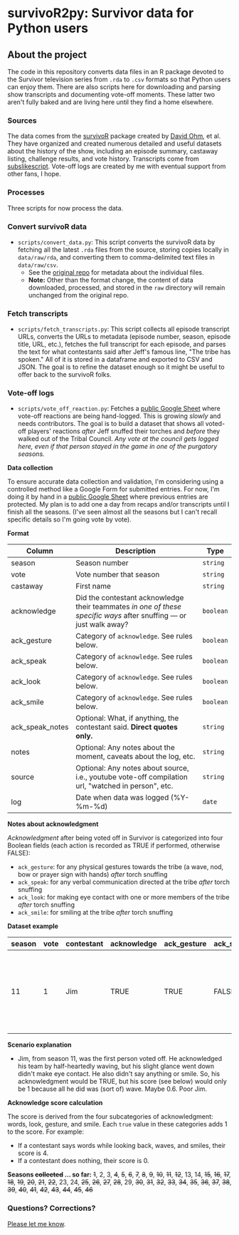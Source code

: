 # survivoR2py: Survivor data for Python users

## About the project

The code in this repository converts data files in an R package devoted to the Survivor television series from `.rda` to `.csv` formats so that Python users can enjoy them. There are also scripts here for downloading and parsing show transcripts and documenting vote-off moments. These latter two aren't fully baked and are living here until they find a home elsewhere.

### Sources

The data comes from the [survivoR](https://github.com/doehm/survivoR) package created by [David Ohm](https://github.com/doehm), et al. They have organized and created numerous detailed and useful datasets about the history of the show, including an episode summary, castaway listing, challenge results, and vote history. Transcripts come from [subslikescript](https://subslikescript.com/series/Survivor-239195). Vote-off logs are created by me with eventual support from other fans, I hope. 

### Processes

Three scripts for now process the data.

### Convert survivoR data

- `scripts/convert_data.py`: This script converts the survivoR data by fetching all the latest `.rda` files from the source, storing copies locally in `data/raw/rda`, and converting them to comma-delimited text files in `data/raw/csv`.
    - See the [original repo](https://github.com/doehm/survivoR/blob/master/README.md) for metadata about the individual files.
    - **Note:** Other than the format change, the content of data downloaded, processed, and stored in the `raw` directory will remain unchanged from the original repo.

### Fetch transcripts

- `scripts/fetch_transcripts.py`: This script collects all episode transcript URLs, converts the URLs to metadata (episode number, season, episode title, URL, etc.), fetches the full transcript for each episode, and parses the text for what contestants said after Jeff's famous line, "The tribe has spoken." All of it is stored in a dataframe and exported to CSV and JSON. The goal is to refine the dataset enough so it might be useful to offer back to the survivoR folks.

### Vote-off logs

- `scripts/vote_off_reaction.py`: Fetches a [public Google Sheet](https://docs.google.com/spreadsheets/d/1nys0mCWArUCtPKYIVBrbjmv7eAWkmOce4cBlyHm8b0c/edit?usp=sharing) where vote-off reactions are being hand-logged. This is growing *slowly* and needs contributors. The goal is to build a dataset that shows all voted-off players' reactions *after* Jeff snuffed their torches and *before* they walked out of the Tribal Council. *Any vote at the council gets logged here, even if that person stayed in the game in one of the purgatory seasons.*

**Data collection**

To ensure accurate data collection and validation, I'm considering using a controlled method like a Google Form for submitted entries. For now, I'm doing it by hand in a [public Google Sheet](https://docs.google.com/spreadsheets/d/1nys0mCWArUCtPKYIVBrbjmv7eAWkmOce4cBlyHm8b0c/edit?usp=sharing) where previous entries are protected. My plan is to add one a day from recaps and/or transcripts until I finish all the seasons. (I've seen almost all the seasons but I can't recall specific details so I'm going vote by vote). 

**Format**

| Column         | Description                                                                                               | Type    |
|----------------|-----------------------------------------------------------------------------------------------------------|---------|
| season         | Season number                                                                                             | `string`  |
| vote           | Vote number that season                                                                                   | `string`  |
| castaway     | First name                                                                                                | `string`  |
| acknowledge    | Did the contestant acknowledge their teammates *in one of these specific ways* after snuffing — or just walk away?            | `boolean` |
| ack_gesture    | Category of `acknowledge`. See rules below. | `boolean` |
| ack_speak      | Category of `acknowledge`. See rules below.                            | `boolean` |
| ack_look       | Category of `acknowledge`. See rules below.                      | `boolean` |
| ack_smile      | Category of `acknowledge`. See rules below.                                   | `boolean` |
| ack_speak_notes| Optional: What, if anything, the contestant said. **Direct quotes only.**              | `string`  |
| notes          | Optional: Any notes about the moment, caveats about the log, etc.                                         | `string`  |
| source         | Optional: Any notes about source, i.e., youtube vote-off compilation url, "watched in person", etc.       | `string`  |
| log            | Date when data was logged (%Y-%m-%d)                                                                      | `date`    |

**Notes about acknowledgment**

*Acknowledgment* after being voted off in Survivor is categorized into four Boolean fields (each action is recorded as TRUE if performed, otherwise FALSE): 

- `ack_gesture`: for any physical gestures towards the tribe (a wave, nod, bow or prayer sign with hands) *after* torch snuffing
- `ack_speak`: for any verbal communication directed at the tribe *after* torch snuffing
- `ack_look`: for making eye contact with one or more members of the tribe *after* torch snuffing
- `ack_smile`: for smiling at the tribe *after* torch snuffing

**Dataset example**

| season | vote | contestant | acknowledge | ack_gesture | ack_speak | ack_look | ack_smile | ack_speak_notes | notes               | source        | log        |
|--------|------|------------|-------------|-------------|-----------|----------|-----------|-----------------|---------------------|------------|------------|
| 11     | 1    | Jim        | TRUE        | TRUE       | FALSE     | FALSE     | FALSE     |                 | Waved and turned head but didn't make eye contact | https://youtu.be/-D6JL6myJ_0?si=784e_2VAhRDk8OwC |2024-06-06|

**Scenario explanation**

- Jim, from season 11, was the first person voted off. He acknowledged his team by half-heartedly waving, but his slight glance went down didn't make eye contact. He also didn't say anything or smile. So, his acknowledgment would be TRUE, but his score (see below) would only be 1 because all he did was (sort of) wave. Maybe 0.6. Poor Jim. 

**Acknowledge score calculation**

The score is derived from the four subcategories of acknowledgment: words, look, gesture, and smile. Each `true` value in these categories adds 1 to the score. For example:

- If a contestant says words while looking back, waves, and smiles, their score is 4.
- If a contestant does nothing, their score is 0.

**Seasons ~~collected~~ ... so far:** ~~1~~, 2, 3, ~~4~~, ~~5~~, ~~6~~, ~~7~~, ~~8~~, ~~9~~, ~~10~~, ~~11~~, ~~12~~, 13, 14, ~~15~~, ~~16~~, ~~17~~, ~~18~~, ~~19~~, ~~20~~, ~~21~~, ~~22~~, 23, 24, ~~25~~, ~~26~~, ~~27~~, ~~28~~, 29, ~~30~~, ~~31~~, ~~32~~, ~~33~~, ~~34~~, ~~35~~, ~~36~~, ~~37~~, ~~38~~, ~~39~~, ~~40~~, ~~41~~, ~~42~~, ~~43~~, ~~44~~, ~~45~~, ~~46~~


### Questions? Corrections? 

[Please let me know](mailto:mattstiles@gmail.com).
